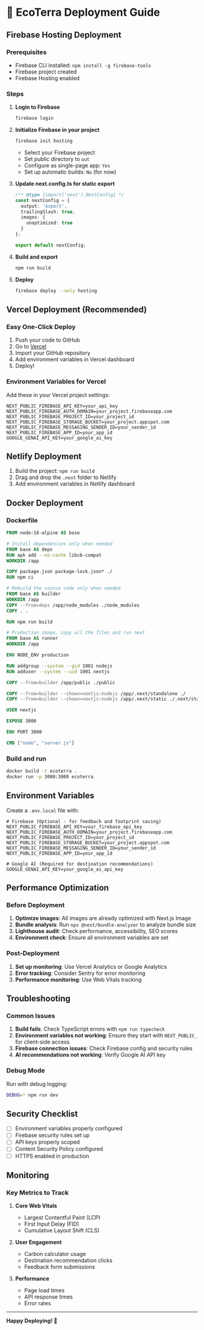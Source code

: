 # 🚀 EcoTerra Deployment Guide

## Firebase Hosting Deployment

### Prerequisites
- Firebase CLI installed: `npm install -g firebase-tools`
- Firebase project created
- Firebase Hosting enabled

### Steps

1. **Login to Firebase**
   ```bash
   firebase login
   ```

2. **Initialize Firebase in your project**
   ```bash
   firebase init hosting
   ```
   - Select your Firebase project
   - Set public directory to `out`
   - Configure as single-page app: `Yes`
   - Set up automatic builds: `No` (for now)

3. **Update next.config.ts for static export**
   ```typescript
   /** @type {import('next').NextConfig} */
   const nextConfig = {
     output: 'export',
     trailingSlash: true,
     images: {
       unoptimized: true
     }
   };

   export default nextConfig;
   ```

4. **Build and export**
   ```bash
   npm run build
   ```

5. **Deploy**
   ```bash
   firebase deploy --only hosting
   ```

## Vercel Deployment (Recommended)

### Easy One-Click Deploy

1. Push your code to GitHub
2. Go to [Vercel](https://vercel.com)
3. Import your GitHub repository
4. Add environment variables in Vercel dashboard
5. Deploy!

### Environment Variables for Vercel

Add these in your Vercel project settings:

```
NEXT_PUBLIC_FIREBASE_API_KEY=your_api_key
NEXT_PUBLIC_FIREBASE_AUTH_DOMAIN=your_project.firebaseapp.com
NEXT_PUBLIC_FIREBASE_PROJECT_ID=your_project_id
NEXT_PUBLIC_FIREBASE_STORAGE_BUCKET=your_project.appspot.com
NEXT_PUBLIC_FIREBASE_MESSAGING_SENDER_ID=your_sender_id
NEXT_PUBLIC_FIREBASE_APP_ID=your_app_id
GOOGLE_GENAI_API_KEY=your_google_ai_key
```

## Netlify Deployment

1. Build the project: `npm run build`
2. Drag and drop the `.next` folder to Netlify
3. Add environment variables in Netlify dashboard

## Docker Deployment

### Dockerfile
```dockerfile
FROM node:18-alpine AS base

# Install dependencies only when needed
FROM base AS deps
RUN apk add --no-cache libc6-compat
WORKDIR /app

COPY package.json package-lock.json* ./
RUN npm ci

# Rebuild the source code only when needed
FROM base AS builder
WORKDIR /app
COPY --from=deps /app/node_modules ./node_modules
COPY . .

RUN npm run build

# Production image, copy all the files and run next
FROM base AS runner
WORKDIR /app

ENV NODE_ENV production

RUN addgroup --system --gid 1001 nodejs
RUN adduser --system --uid 1001 nextjs

COPY --from=builder /app/public ./public

COPY --from=builder --chown=nextjs:nodejs /app/.next/standalone ./
COPY --from=builder --chown=nextjs:nodejs /app/.next/static ./.next/static

USER nextjs

EXPOSE 3000

ENV PORT 3000

CMD ["node", "server.js"]
```

### Build and run
```bash
docker build -t ecoterra .
docker run -p 3000:3000 ecoterra
```

## Environment Variables

Create a `.env.local` file with:

```env
# Firebase (Optional - for feedback and footprint saving)
NEXT_PUBLIC_FIREBASE_API_KEY=your_firebase_api_key
NEXT_PUBLIC_FIREBASE_AUTH_DOMAIN=your_project.firebaseapp.com
NEXT_PUBLIC_FIREBASE_PROJECT_ID=your_project_id
NEXT_PUBLIC_FIREBASE_STORAGE_BUCKET=your_project.appspot.com
NEXT_PUBLIC_FIREBASE_MESSAGING_SENDER_ID=your_sender_id
NEXT_PUBLIC_FIREBASE_APP_ID=your_app_id

# Google AI (Required for destination recommendations)
GOOGLE_GENAI_API_KEY=your_google_ai_api_key
```

## Performance Optimization

### Before Deployment

1. **Optimize images**: All images are already optimized with Next.js Image
2. **Bundle analysis**: Run `npx @next/bundle-analyzer` to analyze bundle size
3. **Lighthouse audit**: Check performance, accessibility, SEO scores
4. **Environment check**: Ensure all environment variables are set

### Post-Deployment

1. **Set up monitoring**: Use Vercel Analytics or Google Analytics
2. **Error tracking**: Consider Sentry for error monitoring
3. **Performance monitoring**: Use Web Vitals tracking

## Troubleshooting

### Common Issues

1. **Build fails**: Check TypeScript errors with `npm run typecheck`
2. **Environment variables not working**: Ensure they start with `NEXT_PUBLIC_` for client-side access
3. **Firebase connection issues**: Check Firebase config and security rules
4. **AI recommendations not working**: Verify Google AI API key

### Debug Mode

Run with debug logging:
```bash
DEBUG=* npm run dev
```

## Security Checklist

- [ ] Environment variables properly configured
- [ ] Firebase security rules set up
- [ ] API keys properly scoped
- [ ] Content Security Policy configured
- [ ] HTTPS enabled in production

## Monitoring

### Key Metrics to Track

1. **Core Web Vitals**
   - Largest Contentful Paint (LCP)
   - First Input Delay (FID)
   - Cumulative Layout Shift (CLS)

2. **User Engagement**
   - Carbon calculator usage
   - Destination recommendation clicks
   - Feedback form submissions

3. **Performance**
   - Page load times
   - API response times
   - Error rates

---

**Happy Deploying! 🚀**
